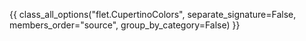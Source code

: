 {{ class_all_options("flet.CupertinoColors", separate_signature=False, members_order="source", group_by_category=False) }}
